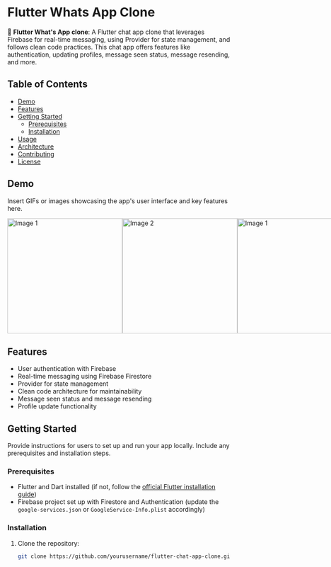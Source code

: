 # Flutter Whats App Clone

📱 **Flutter What's App clone**: A Flutter chat app clone that leverages Firebase for real-time messaging, using Provider for state management, and follows clean code practices. This chat app offers features like authentication, updating profiles, message seen status, message resending, and more.

## Table of Contents

- [Demo](#demo)
- [Features](#features)
- [Getting Started](#getting-started)
  - [Prerequisites](#prerequisites)
  - [Installation](#installation)
- [Usage](#usage)
- [Architecture](#architecture)
- [Contributing](#contributing)
- [License](#license)

## Demo

Insert GIFs or images showcasing the app's user interface and key features here.
<div style="display: flex; justify-content: space-between;">
  <img alt="Image 1" src="https://github.com/shakibhoseen/chat_app_flutter/assets/61150626/ebad49cb-d005-44af-9832-e05314740760" width="260">
  <img alt="Image 2" src="https://github.com/shakibhoseen/chat_app_flutter/assets/61150626/6b73dd71-9ed0-457e-8d29-9ed519036523" width="260">
   <img alt="Image 1" src="https://github.com/shakibhoseen/chat_app_flutter/assets/61150626/332ce5f0-a58e-4a7c-a681-aec7fd710888" width="260">
  <img alt="Image 2" src="https://github.com/shakibhoseen/chat_app_flutter/assets/61150626/a1f0ca99-4d78-4739-a5d1-d5ffb9183ebd" width="260">
  <img alt="Image 2" src="https://github.com/shakibhoseen/chat_app_flutter/assets/61150626/b5385e58-1c12-4b3d-9d55-e80d245047d3" width="260">
   <img alt="Image 1" src="https://github.com/shakibhoseen/chat_app_flutter/assets/61150626/5be1a490-93bb-4cb2-ae45-5df3eb0ca3e4" width="260">
  <img alt="Image 2" src="https://github.com/shakibhoseen/chat_app_flutter/assets/61150626/895506f2-c25f-4f78-b782-ddb6a9cc76ef" width="260">
  <img alt="Select image" src="https://github.com/shakibhoseen/chat_app_flutter/assets/61150626/54bd15ac-b615-4f79-934c-23e0447aa1ca" width='260'>
</div>

## Features

- User authentication with Firebase
- Real-time messaging using Firebase Firestore
- Provider for state management
- Clean code architecture for maintainability
- Message seen status and message resending
- Profile update functionality

## Getting Started

Provide instructions for users to set up and run your app locally. Include any prerequisites and installation steps.

### Prerequisites

- Flutter and Dart installed (if not, follow the [official Flutter installation guide](https://flutter.dev/docs/get-started/install))
- Firebase project set up with Firestore and Authentication (update the `google-services.json` or `GoogleService-Info.plist` accordingly)

### Installation

1. Clone the repository:

   ```bash
   git clone https://github.com/yourusername/flutter-chat-app-clone.git


